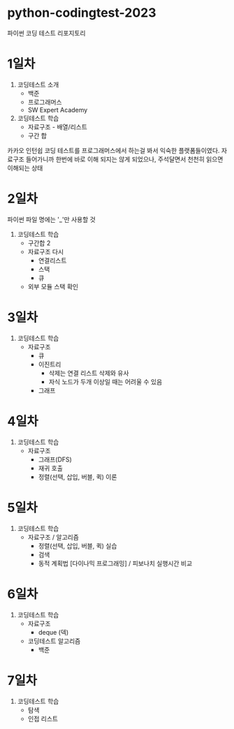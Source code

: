 # python-codingtest-2023
파이썬 코딩 테스트 리포지토리

# 1일차
1. 코딩테스트 소개
    - 백준
    - 프로그래머스
    - SW Expert Academy
2. 코딩테스트 학습
    - 자료구조 - 배열/리스트
    - 구간 합

카카오 인턴쉽 코딩 테스트를 프로그래머스에서 하는걸 봐서 익숙한 플랫폼들이였다.
자료구조 들어가니까 한번에 바로 이해 되지는 않게 되었으나, 주석달면서 천천히 읽으면 이해되는 상태

# 2일차
파이썬 파일 명에는 '_'만 사용할 것

1. 코딩테스트 학습
    - 구간합 2
    - 자료구조 다시
        - 연결리스트
        - 스택
        - 큐
    - 외부 모듈 스택 확인

# 3일차
1. 코딩테스트 학습
    - 자료구조
        - 큐
        - 이진트리
            - 삭제는 연결 리스트 삭제와 유사
            - 자식 노드가 두개 이상일 때는 어려울 수 있음
        - 그래프

# 4일차
1. 코딩테스트 학습
    - 자료구조
        - 그래프(DFS)
        - 재귀 호출
        - 정렬(선택, 삽입, 버블, 퀵) 이론

# 5일차
1. 코딩테스트 학습
    - 자료구조 / 알고리즘
        - 정렬(선택, 삽입, 버블, 퀵) 실습
        - 검색
        - 동적 계획법 [다이나믹 프로그래밍] / 피보나치 실행시간 비교
        
# 6일차
1. 코딩테스트 학습
    - 자료구조
        - deque (덱)
    - 코딩테스트 알고리즘
        - 백준


# 7일차
1. 코딩테스트 학습
    - 탐색
    - 인접 리스트
